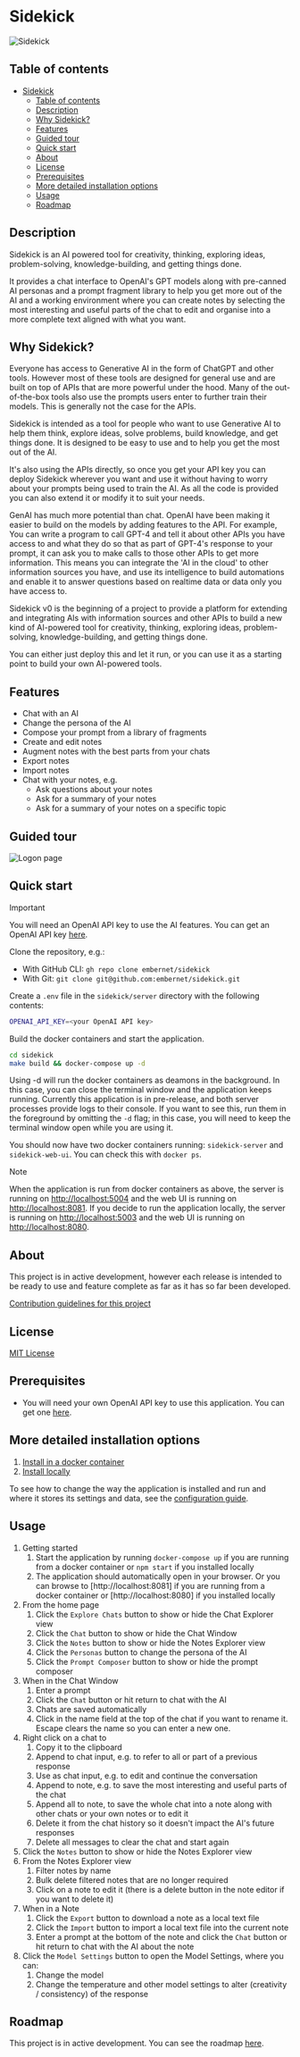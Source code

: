 # Sidekick

![Sidekick](docs/images/sidekick.png)

## Table of contents

- [Sidekick](#sidekick)
  - [Table of contents](#table-of-contents)
  - [Description](#description)
  - [Why Sidekick?](#why-sidekick)
  - [Features](#features)
  - [Guided tour](#guided-tour)
  - [Quick start](#quick-start)
  - [About](#about)
  - [License](#license)
  - [Prerequisites](#prerequisites)
  - [More detailed installation options](#more-detailed-installation-options)
  - [Usage](#usage)
  - [Roadmap](#roadmap)

## Description

Sidekick is an AI powered tool for creativity, thinking, exploring ideas, problem-solving, knowledge-building, and getting things done.

It provides a chat interface to OpenAI's GPT models along with pre-canned AI personas and a prompt fragment library to help you get more out of the AI and a working environment where you can create notes by selecting the most interesting and useful parts of the chat to edit and organise into a more complete text aligned with what you want.

## Why Sidekick?

Everyone has access to Generative AI in the form of ChatGPT and other tools. However most of these tools are designed for general use and are built on top of APIs that are more powerful under the hood. Many of the out-of-the-box tools also use the prompts users enter to further train their models. This is generally not the case for the APIs.

Sidekick is intended as a tool for people who want to use Generative AI to help them think, explore ideas, solve problems, build knowledge, and get things done. It is designed to be easy to use and to help you get the most out of the AI.

It's also using the APIs directly, so once you get your API key you can deploy Sidekick wherever you want and use it without having to worry about your prompts being used to train the AI. As all the code is provided you can also extend it or modify it to suit your needs.

GenAI has much more potential than chat. OpenAI have been making it easier to build on the models by adding features to the API. For example, You can write a program to call GPT-4 and tell it about other APIs you have access to and what they do so that as part of GPT-4's response to your prompt, it can ask you to make calls to those other APIs to get more information. This means you can integrate the 'AI in the cloud' to other information sources you have, and use its intelligence to build automations and enable it to answer questions based on realtime data or data only you have access to.

Sidekick v0 is the beginning of a project to provide a platform for extending and integrating AIs with information sources and other APIs to build a new kind of AI-powered tool for creativity, thinking, exploring ideas, problem-solving, knowledge-building, and getting things done.

You can either just deploy this and let it run, or you can use it as a starting point to build your own AI-powered tools.

## Features

- Chat with an AI
- Change the persona of the AI
- Compose your prompt from a library of fragments
- Create and edit notes
- Augment notes with the best parts from your chats
- Export notes
- Import notes
- Chat with your notes, e.g.
  - Ask questions about your notes
  - Ask for a summary of your notes
  - Ask for a summary of your notes on a specific topic


## Guided tour
![Logon page](Sidekick_Login.png)

## Quick start

> [!IMPORTANT]
> You will need an OpenAI API key to use the AI features. You can get an OpenAI API key [here](https://beta.openai.com/).

Clone the repository, e.g.:

- With GitHub CLI: `gh repo clone embernet/sidekick`
- With Git: `git clone git@github.com:embernet/sidekick.git`

Create a `.env` file in the `sidekick/server` directory with the following contents:

  ```bash
  OPENAI_API_KEY=<your OpenAI API key>
  ```

Build the docker containers and start the application.

  ```bash
  cd sidekick
  make build && docker-compose up -d
  ```

Using -d will run the docker containers as deamons in the background. In this case, you can close the terminal window and the application keeps running. Currently this application is in pre-release, and both server processes provide logs to their console. If you want to see this, run them in the foreground by omitting the `-d` flag; in this case, you will need to keep the terminal window open while you are using it.

You should now have two docker containers running: `sidekick-server` and `sidekick-web-ui`. You can check this with `docker ps`.

> [!NOTE]
> When the application is run from docker containers as above, the server is running on [http://localhost:5004](http://localhost:5004) and the web UI is running on [http://localhost:8081](http://localhost:8081).
> If you decide to run the application locally, the server is running on [http://localhost:5003](http://localhost:5003) and the web UI is running on [http://localhost:8080](http://localhost:8080).

## About

This project is in active development, however each release is intended to be ready to use and feature complete as far as it has so far been developed.

[Contribution guidelines for this project](docs/CONTRIBUTING.md)

## License

[MIT License](LICENSE.txt)

## Prerequisites

- You will need your own OpenAI API key to use this application. You can get one [here](https://beta.openai.com/).

## More detailed installation options

1. [Install in a docker container](docs/docker-installation.md)
2. [Install locally](docs/local-installation.md)

To see how to change the way the application is installed and run and where it stores its settings and data, see the [configuration guide](docs/configuration.md).

## Usage

1. Getting started
   1. Start the application by running `docker-compose up` if you are running from a docker container or `npm start` if you installed locally
   2. The application should automatically open in your browser. Or you can browse to [http://localhost:8081] if you are running from a docker container or [http://localhost:8080] if you installed locally
2. From the home page
   1. Click the `Explore Chats` button to show or hide the Chat Explorer view
   2. Click the `Chat` button to show or hide the Chat Window
   3. Click the `Notes` button to show or hide the Notes Explorer view
   4. Click the `Personas` button to change the persona of the AI
   5. Click the `Prompt Composer` button to show or hide the prompt composer
3. When in the Chat Window
   1. Enter a prompt
   2. Click the `Chat` button or hit return to chat with the AI
   3. Chats are saved automatically
   4. Click in the name field at the top of the chat if you want to rename it. Escape clears the name so you can enter a new one.
4. Right click on a chat to
   1. Copy it to the clipboard
   2. Append to chat input, e.g. to refer to all or part of a previous response
   3. Use as chat input, e.g. to edit and continue the conversation
   4. Append to note, e.g. to save the most interesting and useful parts of the chat
   5. Append all to note, to save the whole chat into a note along with other chats or your own notes or to edit it
   6. Delete it from the chat history so it doesn't impact the AI's future responses
   7. Delete all messages to clear the chat and start again
5. Click the `Notes` button to show or hide the Notes Explorer view
6. From the Notes Explorer view
   1. Filter notes by name
   2. Bulk delete filtered notes that are no longer required
   3. Click on a note to edit it (there is a delete button in the note editor if you want to delete it)
7. When in a Note
    1. Click the `Export` button to download a note as a local text file
    2. Click the `Import` button to import a local text file into the current note
    3. Enter a prompt at the bottom of the note and click the `Chat` button or hit return to chat with the AI about the note
8. Click the `Model Settings` button to open the Model Settings, where you can:
    1. Change the model
    2. Change the temperature and other model settings to alter (creativity / consistency) of the response

## Roadmap

This project is in active development. You can see the roadmap [here](docs/ROADMAP.md).

